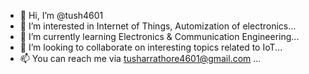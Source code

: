 - 👋 Hi, I’m @tush4601
- 👀 I’m interested in Internet of Things, Automization of electronics...
- 🌱 I’m currently learning Electronics & Communication Engineering...
- 💞️ I’m looking to collaborate on interesting topics related to IoT...
- 📫 You can reach me via tusharrathore4601@gmail.com  ...

<!---
tush4601/tush4601 is a ✨ special ✨ repository because its `README.md` (this file) appears on your GitHub profile.
You can click the Preview link to take a look at your changes.
--->
